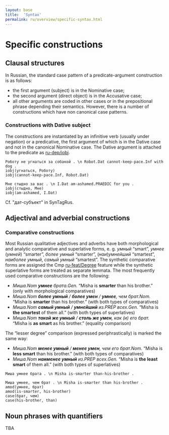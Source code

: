 ```yaml
---
layout: base
title:  'Syntax'
permalink: ru/overview/specific-syntax.html
---
```


# Specific constructions

## Clausal structures

In Russian, the standard case pattern of a predicate-argument construction is as follows: 
* the first argument (subject) is in the Nominative case;
* the second argument (direct object) is in the Accusative case;
* all other arguments are coded in other cases or in the prepositional phrase depending their semantics.
However, there is a number of constructions which have non canonical case patterns.

### Constructions with Dative subject

The constructions are instantiated by an infinitive verb (usually under negation) or a predicative, the first argument of which is in the Dative case and not in the canonical Nominative case. The Dative argument is attached to the predicate as [ru-dep/iobj]().

~~~ sdparse
Роботу не угнаться за собакой . \n Robot.Dat cannot-keep-pace.Inf with dog .
iobj(угнаться, Роботу)
iobj(cannot-keep-pace.Inf, Robot.Dat)
~~~

~~~ sdparse
Мне стыдно за вас . \n I.Dat am-ashamed.PRAEDIC for you .
iobj(стыдно, Мне)
iobj(am-ashamed, I.Dat)
~~~

Cf. "дат-субъект" in SynTagRus.


## Adjectival and adverbial constructions

### Comparative constructions

Most Russian qualitative adjectives and adverbs have both morphological and analytic comparative and superlative forms, 
e. g. _умный_ “smart”, _умнее_ (_умней_) “smarter”, _более умный_ “smarter”, (_наи_)_умнейший_ “smartest”, _наиболее умный_, _самый умный_ “smartest”. The synthetic comparative forms are assigned the Cmp [ru-feat/Degree]() feature while the synthetic superlative 
forms are treated as separate lemmata.
The most frequently used comparative constructions are the following:

* _Миша.Nom <b>умнее</b> брата.Gen._ “Misha is <b>smarter</b> than his brother.” (only with morphological comparatives)
* _Миша.Nom <b>более умный</b> / <b>более умен</b> / <b>умнее</b>, чем брат.Nom._ “Misha is <b>smarter</b> than his brother.” (with both types of comparatives)
* _Миша.Nom <b>самый умный</b> / <b>умнейший</b> из.PREP всех.Gen._ “Misha is <b>the smartest</b> of them all.” (with both types of superlatives)
* _Миша.Nom <b>такой же умный</b> / <b>столь же умен</b>, как (и) его брат._ “Misha is <b>as smart</b> as his brother.” (equality comparison)

The “lesser degree” comparison (expressed periphrastically) is marked the same way: 
* _Миша.Nom <b>менее умный</b> / <b>менее умен</b>, чем его брат.Nom._ “Misha is <b>less smart</b> than his brother.” (with both types of comparatives)
* _Миша.Nom <b>наименее умный</b> из.PREP всех.Gen._ “Misha is <b>the least smart</b> of them all.” (with both types of superlatives)

~~~ sdparse
Миша умнее брата . \n Misha is-smarter than-his-brother .
~~~

~~~ sdparse
Миша умнее, чем брат . \n Misha is-smarter than his-brother .
amod(умнее, брат)
amod(is-smarter, his-brother)
case(брат, чем)
case(his-brother, than)
~~~

## Noun phrases with quantifiers

TBA
